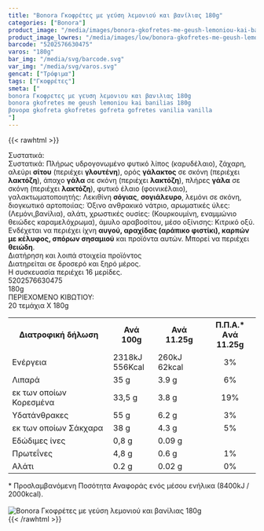 ```yaml
---
title: "Bonora Γκοφρέτες με γεύση λεμονιού και βανίλιας 180g"
categories: ["Bonora"]
product_image: "/media/images/bonora-gkofretes-me-geush-lemoniou-kai-banilias-180g.jpg"
product_image_lowres: "/media/images/low/bonora-gkofretes-me-geush-lemoniou-kai-banilias-180g.jpg"
barcode: "5202576630475"
varos: "180g"
bar_img: "/media/svg/barcode.svg"
var_img: "/media/svg/varos.svg"
gencat: ["Τρόφιμα"]
tags: ["Γκοφρέτες"]
smeta: ["
bonora Γκοφρετες με γευση λεμονιου και βανιλιας 180g
bonora gkofretes me geush lemoniou kai banilias 180g
βονορα gkofreta gkofretes gofreta gofretes vanilia vanilla
"]
---
```

{{< rawhtml >}}

<div class="sload75"><div class="product"><div id="sistatika">Συστατικά:</div><div class="alltext">Συστατικά: Πλήρως υδρογονωμένο φυτικό λίπος (καρυδέλαιο), ζάχαρη, αλεύρι <b>σίτου</b> (περιέχει <b>γλουτένη</b>), ορός <b>γάλακτος</b> σε σκόνη (περιέχει <b>λακτόζη</b>), άπαχο <b>γάλα</b> σε σκόνη (περιέχει <b>λακτόζη</b>), πλήρες <b>γάλα</b> σε σκόνη (περιέχει <b>λακτόζη</b>), φυτικό έλαιο (φοινικέλαιο), γαλακτωματοποιητής: Λεκιθίνη <b>σόγιας</b>, <b>σογιάλευρο</b>, λεμόνι σε σκόνη, διογκωτικό αρτοποιίας: Όξινο ανθρακικό νάτριο, αρωματικές ύλες: (Λεμόνι,βανίλια), αλάτι, χρωστικές ουσίες: (Κουρκουμίνη, εναμμώνιο θειώδες καραμελόχρωμα), άμυλο αραβοσίτου, μέσο οξίνισης: Κιτρικό οξύ.<br>Ενδέχεται να περιέχει ίχνη <b>αυγού, αραχίδας (αράπικο φιστίκι), καρπών με κέλυφος, σπόρων σησαμιού</b> και προϊόντα αυτών. Μπορεί να περιέχει <b>θειώδη</b>.<br></div><div id="loipa">Διατήρηση και λοιπά στοιχεία προϊόντος</div><div class="alltext">Διατηρείται σε δροσερό και ξηρό μέρος.<br>H συσκευασία περιέχει 16 μερίδες.</div><div id="barcode"><div id="barimage1"></div><span id="bartext">5202576630475</span></div><div id="varos"><div id="varosimage1"></div><span id="varostext">180g</span></div><div id="kivotio">ΠΕΡΙΕΧΟΜΕΝΟ ΚΙΒΩΤΙΟΥ:<br>20 τεμάχια Χ 180g</div><div class="tabout"><table id="diatable"><tbody><tr><th>Διατροφική δήλωση</th><th>Ανά 100g</th><th>Ανά 11.25g</th><th>Π.Π.Α.*<br>Aνά 11.25g</th></tr><tr><td class="texr2">Ενέργεια</td><td class="texr">2318kJ<br>556Kcal</td><td class="texr">260kJ<br>62kcal</td><td class="texr" style="text-align:center">3%</td></tr><tr><td class="texr2">Λιπαρά</td><td class="texr">35 g</td><td class="texr">3.9 g</td><td class="texr" style="text-align:center">6%</td></tr><tr><td class="gray">εκ των οποίων Κορεσµένα</td><td class="gray2">33,5 g</td><td class="gray2">3.8 g</td><td class="gray2" style="text-align:center">19%</td></tr><tr><td class="texr2">Yδατάνθρακες</td><td class="texr">55 g</td><td class="texr">6.2 g</td><td class="texr" style="text-align:center">3%</td></tr><tr><td class="gray">εκ των οποίων Σάκχαρα</td><td class="gray2">38 g</td><td class="gray2">4.3 g</td><td class="gray2" style="text-align:center">5%</td></tr><tr><td class="texr2">Eδώδιμες ίνες</td><td class="texr">0,8 g</td><td class="texr">0.09 g</td><td class="texr" style="text-align:center"></td></tr><tr><td class="texr2">Πρωτεΐνες</td><td class="texr">4,8 g</td><td class="texr">0.6 g</td><td class="texr" style="text-align:center">1%</td></tr><tr><td class="texr2">Αλάτι</td><td class="texr">0.2 g</td><td class="texr">0.02 g</td><td class="texr" style="text-align:center">0%</td></tr></tbody></table></div><div class="alltext">* Προσλαμβανόμενη Ποσότητα Αναφοράς ενός μέσου ενήλικα (8400kJ / 2000kcal).</div><br><div class="pimg"><img alt="Bonora Γκοφρέτες με γεύση λεμονιού και βανίλιας 180g" title="Bonora Γκοφρέτες με γεύση λεμονιού και βανίλιας 180g" src="/media/images/bonora-gkofretes-me-geush-lemoniou-kai-banilias-180g.jpg"></div></div></div>
{{< /rawhtml >}}


